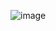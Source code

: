 ![image](https://github.com/SamXBeast/Wanderlust-Voyage/assets/145669954/101e171e-826c-4672-a8ed-80680f4f3207)
